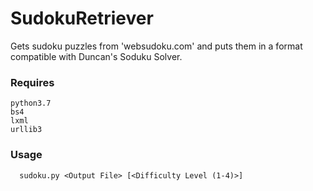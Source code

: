 # SudokuRetriever
Gets sudoku puzzles from 'websudoku.com' and puts them in a format compatible with Duncan's Soduku Solver.
### Requires
```
python3.7
bs4
lxml
urllib3
```
### Usage
```
  sudoku.py <Output File> [<Difficulty Level (1-4)>]
```
